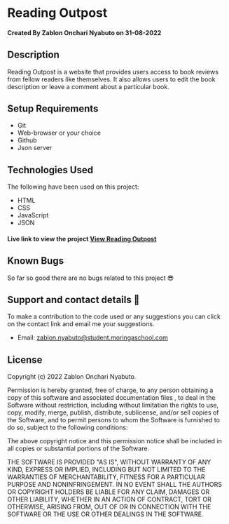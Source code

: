 # Reading Outpost

#### Created By Zablon Onchari Nyabuto on 31-08-2022

## Description

Reading Outpost is a website that provides users access to book reviews from fellow readers like themselves. It also allows users to edit the book description or leave a comment about a particular book. 

## Setup Requirements

- Git
- Web-browser or your choice
- Github
- Json server


## Technologies Used

The following have been used on this project:

- HTML
- CSS
- JavaScript
- JSON 



#### Live link to view the project <a href="https://zablon-onchari-nyabuto.github.io/Reading-Outpost/">View Reading Outpost</a>


## Known Bugs

So far so good there are no bugs related to this project 😎

## Support and contact details 🙂

To make a contribution to the code used or any suggestions you can click on the contact link and email me your suggestions.

- Email: zablon.nyabuto@student.moringaschool.com

## License

Copyright (c) 2022 Zablon Onchari Nyabuto.

Permission is hereby granted, free of charge, to any person obtaining a copy
of this software and associated documentation files , to deal
in the Software without restriction, including without limitation the rights
to use, copy, modify, merge, publish, distribute, sublicense, and/or sell
copies of the Software, and to permit persons to whom the Software is
furnished to do so, subject to the following conditions:

The above copyright notice and this permission notice shall be included in all
copies or substantial portions of the Software.

THE SOFTWARE IS PROVIDED "AS IS", WITHOUT WARRANTY OF ANY KIND, EXPRESS OR
IMPLIED, INCLUDING BUT NOT LIMITED TO THE WARRANTIES OF MERCHANTABILITY,
FITNESS FOR A PARTICULAR PURPOSE AND NONINFRINGEMENT. IN NO EVENT SHALL THE
AUTHORS OR COPYRIGHT HOLDERS BE LIABLE FOR ANY CLAIM, DAMAGES OR OTHER
LIABILITY, WHETHER IN AN ACTION OF CONTRACT, TORT OR OTHERWISE, ARISING FROM,
OUT OF OR IN CONNECTION WITH THE SOFTWARE OR THE USE OR OTHER DEALINGS IN THE
SOFTWARE.
